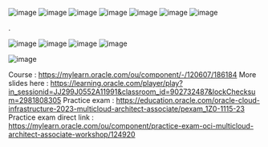 ![image](https://github.com/qriz1452/oci/assets/112246222/35dfae83-aa70-4074-bd9c-2a76692af797)
![image](https://github.com/qriz1452/oci/assets/112246222/dcf7b72f-3763-418f-ae56-8cdc47c19bed)
![image](https://github.com/qriz1452/oci/assets/112246222/790cb601-1875-44d0-ba15-fc677afefbbc)
![image](https://github.com/qriz1452/oci/assets/112246222/809bbab7-7e1e-4f5e-94bd-223cf06d25ce)
![image](https://github.com/qriz1452/oci/assets/112246222/d2c53779-7e76-4fc3-a3e8-01fff3472e55)
![image](https://github.com/qriz1452/oci/assets/112246222/9940bc55-5edb-4175-817e-a08b0ad2075a)
![image](https://github.com/qriz1452/oci/assets/112246222/bccc8d9c-32b5-41df-aed8-5c84f4d37da6)


.

![image](https://github.com/qriz1452/oci/assets/112246222/3ae3d0ee-c317-4507-ba97-1d059bc1353d)
![image](https://github.com/qriz1452/oci/assets/112246222/2a540216-bcb8-464e-8ee0-e240e740e4f7)
![image](https://github.com/qriz1452/oci/assets/112246222/8722bc97-cc53-4249-b445-d073abe1ea41)
![image](https://github.com/qriz1452/oci/assets/112246222/316f2ec9-cd8a-4e02-a4a8-4d948377b47a)

![image](https://github.com/qriz1452/oci/assets/112246222/6dd0f522-8ef6-402f-bae7-37532dc8fa5a)





Course : https://mylearn.oracle.com/ou/component/-/120607/186184
More slides here : https://learning.oracle.com/player/play?in_sessionid=JJ299J0552A11991&classroom_id=902732487&lockChecksum=2981808305
Practice exam : https://education.oracle.com/oracle-cloud-infrastructure-2023-multicloud-architect-associate/pexam_1Z0-1115-23
Practice exam direct link : https://mylearn.oracle.com/ou/component/practice-exam-oci-multicloud-architect-associate-workshop/124920
